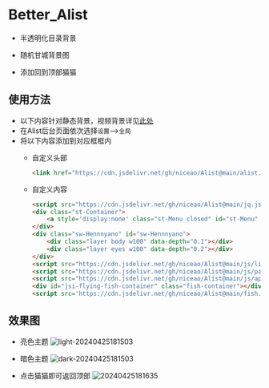 # Better_Alist  

* 半透明化目录背景  

* 随机甘城背景图  

* 添加回到顶部猫猫  

## 使用方法  
   * 以下内容针对静态背景，视频背景详见[此处](https://github.com/TheSmallHanCat/Better_Alist/issues/7)
   * 在Alist后台页面依次选择```设置```-->```全局```
   * 将以下内容添加到对应框框内
     * 自定义头部  
        ```html
        <link href="https://cdn.jsdelivr.net/gh/niceao/Alist@main/alist.css" rel="stylesheet" type="text/css">  
        ```  

     * 自定义内容  

        ```html
        <script src="https://cdn.jsdelivr.net/gh/niceao/Alist@main/jq.js"></script>
        <div class="st-Container">
            <a style='display:none' class="st-Menu closed" id="st-Menu" href="javascript:void(0);"></a>
        </div>
        <div class="sw-Hennnyano" id="sw-Hennnyano">
            <div class="layer body w100" data-depth="0.1"></div>
            <div class="layer eyes w100" data-depth="0.2"></div>
        </div>
        <script src="https://cdn.jsdelivr.net/gh/niceao/Alist@main/js/lib.js"></script>
        <script src="https://cdn.jsdelivr.net/gh/niceao/Alist@main/js/parallax.min.js"></script>
        <script src="https://cdn.jsdelivr.net/gh/niceao/Alist@main/js/app.bundle.js"></script>
        <div id="jsi-flying-fish-container" class="fish-container"></div>
        <script src='https://cdn.jsdelivr.net/gh/niceao/Alist@main/fish.js'></script>
        ```

## 效果图  
* 亮色主题
![light-20240425181503](https://github.com/TheSmallHanCat/Better_Alist/assets/109069769/6c5a7317-df58-4bc8-b469-92c8e664754b)

* 暗色主题
![dark-20240425181503](https://github.com/TheSmallHanCat/Better_Alist/assets/109069769/24f1a8ad-76b5-4f19-8a26-c541e97b36b9)

* 点击猫猫即可返回顶部
![20240425181635](https://github.com/TheSmallHanCat/Better_Alist/assets/109069769/7b006d58-612c-47e4-83d9-7f6c8b6ebf41)

